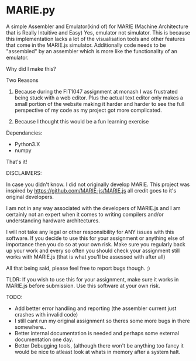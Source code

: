 # MARIE.py
A simple Assembler and Emulator(kind of) for MARIE (Machine Architecture that is Really Intuitive and Easy)
Yes, emulator not simulator. This is because this implementation lacks a lot of the visualisation tools and other features that come in the MARIE.js simulator. Additionally code needs to be "assembled" by an assembler which is more like the functionality of an emulator.

Why did I make this?
  
  Two Reasons
  
  1.  Because during the FIT1047 assignment at monash I was frustrated being stuck with a web editor. Plus the 
      actual text editor only makes a small portion of the website making it harder and harder to see the 
      full perspective of my code as my project got more complicated.
  
  2. Because I thought this would be a fun learning exercise
  
Dependancies:
  - Python3.X
  - numpy
  
That's it!
  
DISCLAIMERS:

In case you didn't know. I did not originally develop MARIE. This project was inspired by https://github.com/MARIE-js/MARIE.js all credit goes to it's original developers.

I am not in any way associated with the developers of MARIE.js and I am certainly not an expert when it comes to writing compilers and/or understanding hardware architectures.

I will not take any legal or other responsibility for ANY issues with this software. If you decide to use this for your assignment or anything else of importance then you do so at your own risk. Make sure you regularly back up your work and every so often you should check your assignment still works with MARIE.js (that is what you'll be assessed with after all)

All that being said, please feel free to report bugs though.  ;)

TLDR:
  If you wish to use this for your assignment, make sure it works in MARIE.js before submission. Use this software at your own risk.
  
  
  
TODO:
  
  - Add better error handling and reporting (the assembler current just crashes with invalid code)
  - I still cant run my original assignment so theres some more bugs in there somewhere..
  - Better internal documentation is needed and perhaps some external documentation one day.
  - Better Debugging tools, (although there won't be anything too fancy it would be nice to atleast look at whats in memory after a system halt.
  
  


